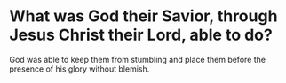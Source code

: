 # What was God their Savior, through Jesus Christ their Lord, able to do?

God was able to keep them from stumbling and place them before the presence of his glory without blemish.

